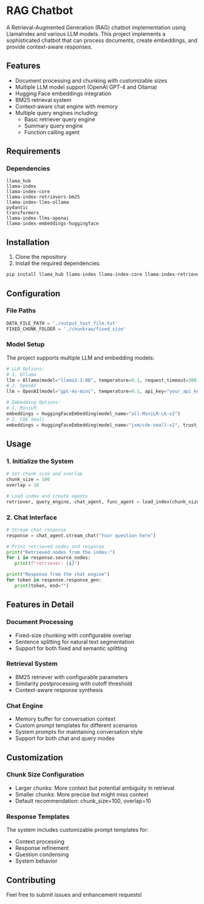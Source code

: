 # RAG Chatbot

A Retrieval-Augmented Generation (RAG) chatbot implementation using LlamaIndex and various LLM models. This project implements a sophisticated chatbot that can process documents, create embeddings, and provide context-aware responses.

## Features

- Document processing and chunking with customizable sizes
- Multiple LLM model support (OpenAI GPT-4 and Ollama)
- Hugging Face embeddings integration
- BM25 retrieval system
- Context-aware chat engine with memory
- Multiple query engines including:
  - Basic retriever query engine
  - Summary query engine
  - Function calling agent

## Requirements

### Dependencies

```
llama_hub
llama-index
llama-index-core
llama-index-retrievers-bm25
llama-index-llms-ollama
pydantic
transformers
llama-index-llms-openai
llama-index-embeddings-huggingface
```

## Installation

1. Clone the repository
2. Install the required dependencies:
```bash
pip install llama_hub llama-index llama-index-core llama-index-retrievers-bm25 llama-index-llms-ollama pydantic transformers llama-index-llms-openai llama-index-embeddings-huggingface
```

## Configuration

### File Paths
```python
DATA_FILE_PATH = './output_text_file.txt'
FIXED_CHUNK_FOLDER = './chunkraw/fixed_size'
```

### Model Setup
The project supports multiple LLM and embedding models:

```python
# LLM Options:
# 1. Ollama
llm = Ollama(model="llama3.1:8B", temperature=0.1, request_timeout=300)
# 2. OpenAI
llm = OpenAI(model="gpt-4o-mini", temperature=0.1, api_key="your_api_key")

# Embedding Options:
# 1. MiniLM
embeddings = HuggingFaceEmbedding(model_name="all-MiniLM-L6-v2")
# 2. CDE Small
embeddings = HuggingFaceEmbedding(model_name="jxm/cde-small-v2", trust_remote_code=True, max_length=768)
```

## Usage

### 1. Initialize the System
```python
# Set chunk size and overlap
chunk_size = 100
overlap = 10

# Load index and create agents
retriever, query_engine, chat_agent, func_agent = load_index(chunk_size=chunk_size, overlap=overlap)
```

### 2. Chat Interface
```python
# Stream chat response
response = chat_agent.stream_chat("Your question here")

# Print retrieved nodes and response
print("Retrieved nodes from the index:")
for i in response.source_nodes:
   print(f"retriever: {i}")

print("Response from the chat engine")
for token in response.response_gen:
   print(token, end="")
```

## Features in Detail

### Document Processing
- Fixed-size chunking with configurable overlap
- Sentence splitting for natural text segmentation
- Support for both fixed and semantic splitting

### Retrieval System
- BM25 retriever with configurable parameters
- Similarity postprocessing with cutoff threshold
- Context-aware response synthesis

### Chat Engine
- Memory buffer for conversation context
- Custom prompt templates for different scenarios
- System prompts for maintaining conversation style
- Support for both chat and query modes

## Customization

### Chunk Size Configuration
- Larger chunks: More context but potential ambiguity in retrieval
- Smaller chunks: More precise but might miss context
- Default recommendation: chunk_size=100, overlap=10

### Response Templates
The system includes customizable prompt templates for:
- Context processing
- Response refinement
- Question condensing
- System behavior

## Contributing
Feel free to submit issues and enhancement requests!


